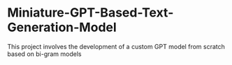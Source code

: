 # Miniature-GPT-Based-Text-Generation-Model
This project involves the development of a custom GPT model from scratch based on bi-gram models 
